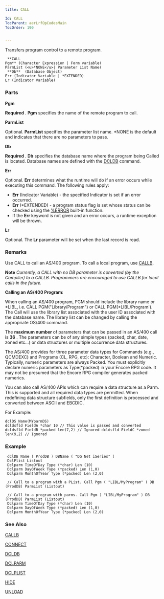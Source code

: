 ```yaml
---
title: CALL

Id: CALL
TocParent: aerLrfOpCodesMain
TocOrder: 190


---
```


Transfers program control to a remote program.

```
 **CALL
Pgm** (Character Expression | Form variable)
ParmList (<u>*NONE</u>| Parameter List Name)
 **Db**  (Database Object)
Err (Indicator Variable | *EXTENDED)
Lr (Indicator Variable)    
```

### Parts

**Pgm** 

**Required** . **Pgm** specifies the name of the remote program to call.


**ParmList** 

Optional. **ParmList** specifies the parameter list name. *NONE is the default and indicates that there are no parameters to pass.


**Db** 

**Required** . **Db** specifies the database name where the program being Called is located. Database names are defined with the [DCLDB](DCLDB.html) command.


**Err** 

Optional. **Err** determines what the runtime will do if an error occurs while executing this command. The following rules apply: 

- **Err** (Indicator Variable) - the specified Indicator is set if an error occurred.
- **Err** (*EXTENDED) - a program status flag is set whose status can be checked using the [%ERROR](ERROR_Function.html) built-in function.
- If the **Err** keyword is not given and an error occurs, a runtime exception will be thrown.


**Lr** 

Optional. The **Lr** parameter will be set when the last record is read.


### Remarks
Use CALL to call an AS/400 program. To call a local program, use [CALLB](CALLB.html).

**Note** *Currently, a CALL with no DB parameter is converted (by the Compiler) to a CALLB. Programmers are encouraged to use CALLB for local calls in the future.* 

**Calling an AS/400 Program:** 

When calling an AS/400 program, PGM should include the library name or *LIBL, i.e. CALL PGM("Library/Program") or CALL PGM(*LIBL/Program'). The Call will use the library list associated with the user ID associated with the database name. The library list can be changed by calling the appropriate OS/400 command. 

The **maximum number** of parameters that can be passed in an AS/400 call is **36** . The parameters can be of any simple types (packed, char, date, zoned etc…) or data structures or multiple occurrence data structures. 

The AS/400 provides for three parameter data types for Commands (e.g., QCMDEXC) and Programs (CL, RPG, etc): Character, Boolean and Numeric. Typically, numeric parameters are always Packed. You must explicitly declare numeric parameters as Type(*packed) in your Encore RPG code. It may not be presumed that the Encore RPG compiler generates packed numerics. 

You can also call AS/400 APIs which can require a data structure as a Parm. This is supported and all required data types are permitted. When redefining data structure subfields, only the first definition is processed and converted between ASCII and EBCDIC. 

For Example:

```
dclDS Name(MYparmDS)
dcldsfld FieldA *char 10 // This value is passed and converted
dcldsfld FieldB *packed len(7,2) // Ignored dcldsfld FieldC *zoned len(9,2) // Ignored  
```

### Example

```
 dclDB Name ( ProdDB ) DBName ( "DG Net iSeries" )
 DclPlist Listout
 Dclparm TimeOfDay Type (*char) Len (10)
 Dclparm DayOfWeek Type (*packed) Len (1,0)
 Dclparm MonthOfYear Type (*packed) Len (2,0)

 // Call to a program with a PList. Call Pgm ( "LIBL/MyProgram" ) DB (ProdDB) ParmList (Listout)

 // Call to a program with parms. Call Pgm ( "LIBL/MyProgram" ) DB (ProdDB) ParmList (Listout)
 Dclparm TimeOfDay Type (*char) Len (10)
 Dclparm DayOfWeek Type (*packed) Len (1,0)
 Dclparm MonthOfYear Type (*packed) Len (2,0)			
```

### See Also
[CALLB](CALLB.html)

[CONNECT](CONNECT.html)

[DCLDB](DCLDB.html)

[DCLPARM](DCLPARM.html)

[DCLPLIST](DCLPLIST.html)

[HIDE](HIDE.html)

[UNLOAD](UNLOAD.html) 

